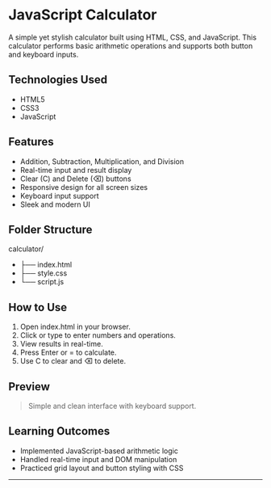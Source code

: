 #  JavaScript Calculator

A simple yet stylish calculator built using HTML, CSS, and JavaScript. This calculator performs basic arithmetic operations and supports both button and keyboard inputs.

##  Technologies Used
- HTML5
- CSS3
- JavaScript

##  Features
- Addition, Subtraction, Multiplication, and Division
- Real-time input and result display
- Clear (C) and Delete (⌫) buttons
- Responsive design for all screen sizes
- Keyboard input support
- Sleek and modern UI

##  Folder Structure
calculator/
- ├── index.html
- ├── style.css
- └── script.js

##  How to Use
1. Open index.html in your browser.
2. Click or type to enter numbers and operations.
3. View results in real-time.
4. Press Enter or = to calculate.
5. Use C to clear and ⌫ to delete.

##  Preview

> Simple and clean interface with keyboard support.

##  Learning Outcomes
- Implemented JavaScript-based arithmetic logic
- Handled real-time input and DOM manipulation
- Practiced grid layout and button styling with CSS

---

